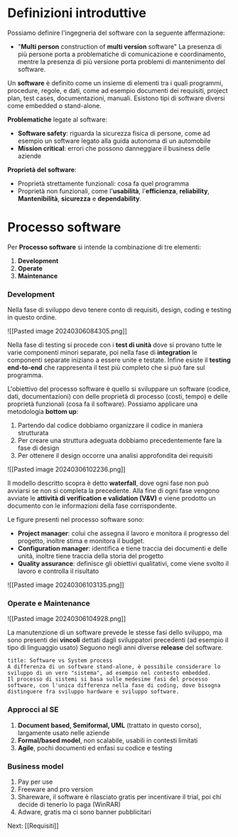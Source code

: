 # Definizioni introduttive

Possiamo definire l'ingegneria del software con la  seguente affermazione:
- "**Multi person** construction of **multi version** software"
La presenza di più persone porta a problematiche di comunicazione e coordinamento, mentre la presenza di più versione porta problemi di mantenimento del software.

Un **software** è definito come un insieme di elementi tra i quali programmi, procedure, regole, e dati, come ad esempio documenti dei requisiti, project plan, test cases, documentazioni, manuali.
Esistono tipi di software diversi come embedded o stand-alone.

**Problematiche** legate al software:
- **Software safety**: riguarda la sicurezza fisica di persone, come ad esempio un software legato alla guida autonoma di un automobile
- **Mission critical**: errori che possono danneggiare il business delle aziende

**Proprietà del software**:
- Proprietà strettamente funzionali: cosa fa quel programma
- Proprietà non funzionali, come l'**usabilità**, l'**efficienza**, **reliability**, **Mantenibilità**, **sicurezza** e **dependability**.

# Processo software

Per **Processo software** si intende la combinazione di tre elementi: 
1. **Development**
2. **Operate**
3. **Maintenance**

### Development

Nella fase di sviluppo devo tenere conto di requisiti, design, coding e testing in questo ordine.

![[Pasted image 20240306084305.png]]

Nella fase di testing si procede con i **test di unità** dove si provano tutte le varie componenti minori separate, poi nella fase di **integration** le componenti separate iniziano a essere unite e testate. Infine esiste il **testing end-to-end** che rappresenta il test più completo che si può fare sul programma.

L'obiettivo del processo software è quello si sviluppare un software (codice, dati, documentazioni) con delle proprietà di processo (costi, tempo) e delle proprietà funzionali (cosa fa il software).
Possiamo applicare una metodologia **bottom up**: 
1. Partendo dal codice dobbiamo organizzare il codice in maniera strutturata
2. Per creare una struttura adeguata dobbiamo precedentemente fare la fase di design
3. Per ottenere il design occorre una analisi approfondita dei requisiti

![[Pasted image 20240306102236.png]]

Il modello descritto scopra è detto **waterfall**, dove ogni fase non può avviarsi se non si completa la precedente.
Alla fine di ogni fase vengono avviate le **attività di verification e validation (V&V)** e viene prodotto un documento con le informazioni della fase corrispondente.

Le figure presenti nel processo software sono:
- **Project manager**: colui che assegna il lavoro e monitora il progresso del progetto, inoltre stima e monitora il budget.
- **Configuration manager**: identifica e tiene traccia dei documenti e delle unità, inoltre tiene traccia della storia del progetto
- **Quality assurance**: definisce gli obiettivi qualitativi, come viene svolto il lavoro e controlla il risultato

![[Pasted image 20240306103135.png]]

### Operate e Maintenance

![[Pasted image 20240306104928.png]]

La manutenzione di un software prevede le stesse fasi dello sviluppo, ma sono presenti dei **vincoli** dettati dagli sviluppatori precedenti (ad esempio il tipo di linguaggio usato)
Seguono negli anni diverse **release** del software.

```ad-note
title: Software vs System process
A differenza di un software stand-alone, è possibile considerare lo sviluppo di un vero "sistema", ad esempio nel contesto embedded.
Il processo di sistemi si basa sulle medesime fasi del processo software, con l'unica differenza nella fase di coding, dove bisogna distinguere fra sviluppo hardware e sviluppo software.
```

### Approcci al SE

1. **Document based, Semiformal, UML** (trattato in questo corso), largamente usato nelle aziende 
2. **Formal/based model**, non scalabile, usabili in contesti limitati
3. **Agile**, pochi documenti ed enfasi su codice e testing

### Business model

1. Pay per use
2. Freeware and pro version
3. Shareware, il software è rilasciato gratis per incentivare il trial, poi chi decide di tenerlo lo paga (WinRAR)
4. Adware, gratis ma ci sono banner pubblicitari

Next: [[Requisiti]]